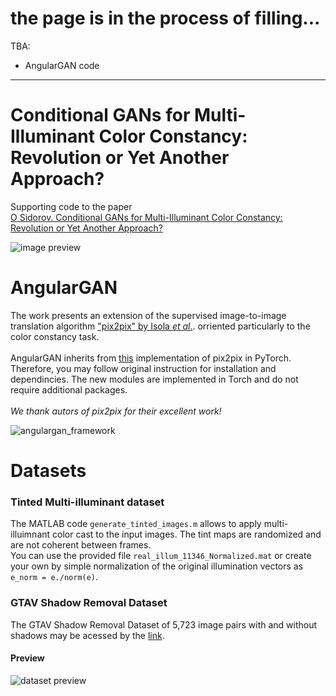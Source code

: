 # the page is in the process of filling...

TBA:

- AngularGAN code


---
# Conditional GANs for Multi-Illuminant Color Constancy: Revolution or Yet Another Approach?
Supporting code to the paper <br>
[O Sidorov. Conditional GANs for Multi-Illuminant Color Constancy: Revolution or Yet Another Approach?](https://arxiv.org/abs/1811.06604)
<br>

![image preview](https://github.com/acecreamu/angularGAN/blob/master/image.jpg)

# AngularGAN
The work presents an extension of the supervised image-to-image translation algorithm ["pix2pix" by Isola *et al.*](https://arxiv.org/abs/1611.07004). orriented particularly to the color constancy task.<br></br>
AngularGAN inherits from [this](https://github.com/junyanz/pytorch-CycleGAN-and-pix2pix) implementation of pix2pix in PyTorch. Therefore, you may follow original instruction for installation and dependincies. The new modules are implemented in Torch and do not require additional packages. </br></br>
*We thank autors of pix2pix for their excellent work!*

![angulargan_framework](https://github.com/acecreamu/angularGAN/blob/master/angulargan.jpg)

# Datasets
### Tinted Multi-illuminant dataset

The MATLAB code `generate_tinted_images.m` allows to apply multi-illuimnant color cast to the input images. The tint maps are randomized and are not coherent between frames. </br>
You can use the provided file `real_illum_11346_Normalized.mat` or create your own by simple normalization of the original illumination vectors as `e_norm = e./norm(e)`.

### GTAV Shadow Removal Dataset 
The GTAV Shadow Removal Dataset of 5,723 image pairs with and without shadows may be acessed by the [link](https://drive.google.com/open?id=1jEmUIjbTgsU99_2ZEQjfV7g3GnK1L8II).<br>

#### Preview

![dataset preview](https://github.com/acecreamu/angularGAN/blob/master/preview.jpg)
